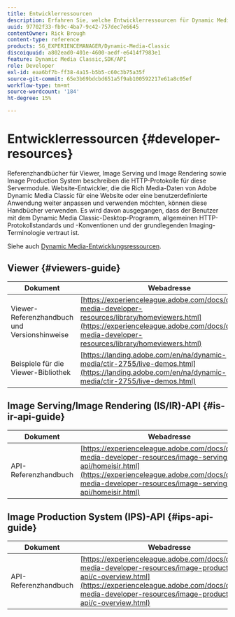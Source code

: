 ```yaml
---
title: Entwicklerressourcen
description: Erfahren Sie, welche Entwicklerressourcen für Dynamic Media verfügbar sind.
uuid: 97702f33-fb9c-4ba7-9c42-757dec7e6645
contentOwner: Rick Brough
content-type: reference
products: SG_EXPERIENCEMANAGER/Dynamic-Media-Classic
discoiquuid: a802ead0-401e-4600-aedf-e6414f7983e1
feature: Dynamic Media Classic,SDK/API
role: Developer
exl-id: eaa6bf7b-ff38-4a15-b5b5-c60c3b75a35f
source-git-commit: 65e3b69bdcbd651a5f9ab100592217e61a8c05ef
workflow-type: tm+mt
source-wordcount: '184'
ht-degree: 15%

---
```


# Entwicklerressourcen {#developer-resources}

Referenzhandbücher für Viewer, Image Serving und Image Rendering sowie Image Production System beschreiben die HTTP-Protokolle für diese Servermodule. Website-Entwickler, die die Rich Media-Daten von Adobe Dynamic Media Classic für eine Website oder eine benutzerdefinierte Anwendung weiter anpassen und verwenden möchten, können diese Handbücher verwenden. Es wird davon ausgegangen, dass der Benutzer mit dem Dynamic Media Classic-Desktop-Programm, allgemeinen HTTP-Protokollstandards und -Konventionen und der grundlegenden Imaging-Terminologie vertraut ist.

Siehe auch [Dynamic Media-Entwicklungsressourcen](https://experienceleague.adobe.com/docs/dynamic-media-developer-resources.html).

## Viewer {#viewers-guide}

| Dokument | Webadresse |
| --- | --- |
| Viewer-Referenzhandbuch und Versionshinweise | [https://experienceleague.adobe.com/docs/dynamic-media-developer-resources/library/homeviewers.html](https://experienceleague.adobe.com/docs/dynamic-media-developer-resources/library/homeviewers.html) |
| Beispiele für die Viewer-Bibliothek | [https://landing.adobe.com/en/na/dynamic-media/ctir-2755/live-demos.html](https://landing.adobe.com/en/na/dynamic-media/ctir-2755/live-demos.html) |

## Image Serving/Image Rendering (IS/IR)-API {#is-ir-api-guide}

| Dokument | Webadresse |
| --- | --- |
| API-Referenzhandbuch | [https://experienceleague.adobe.com/docs/dynamic-media-developer-resources/image-serving-api/homeisir.html](https://experienceleague.adobe.com/docs/dynamic-media-developer-resources/image-serving-api/homeisir.html) |

## Image Production System (IPS)-API {#ips-api-guide}

| Dokument | Webadresse |
| --- | --- |
| API-Referenzhandbuch | [https://experienceleague.adobe.com/docs/dynamic-media-developer-resources/image-production-api/c-overview.html](https://experienceleague.adobe.com/docs/dynamic-media-developer-resources/image-production-api/c-overview.html) |

<!-- ## Image Authoring {#ia}

| Document| Web address |
| --- | --- |
| User Guide | Contact Adobe Dynamic Media Classic technical support for this documentation. |
| Release Notes | Contact Adobe Dynamic Media Classic technical support for this documentation. |

## Dynamic Media Classic API {#dmc-api}

| Document | Web address |
| --- | --- |
| API Reference Guide | Contact Adobe Dynamic Media Classic technical support for documentation. |
 -->










<!-- 

**Web-to-Print**

|Document|Web address|
|--- |--- |
|Reference Guide|[https://www.adobe.com/go/learn_s7_webtoprint_en](https://www.adobe.com/go/learn_s7_webtoprint_en)| 

-->
